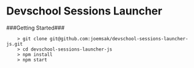 # Devschool Sessions Launcher

###Getting Started###

```
	> git clone git@github.com:joemsak/devschool-sessions-launcher-js.git
	> cd devschool-sessions-launcher-js
	> npm install
	> npm start
```
